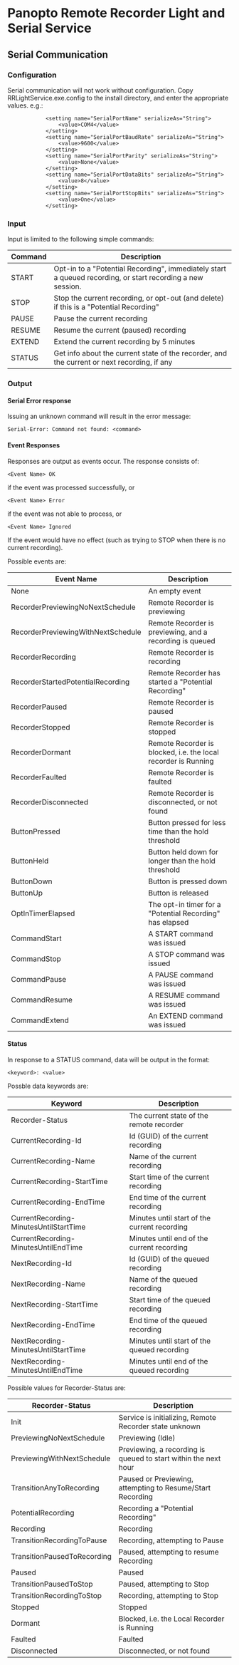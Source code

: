 # Panopto Remote Recorder Light and Serial Service

## Serial Communication

### Configuration
Serial communication will not work without configuration. Copy RRLightService.exe.config to the install directory, and enter the appropriate values. e.g.:

````
            <setting name="SerialPortName" serializeAs="String">
                <value>COM4</value>
            </setting>
            <setting name="SerialPortBaudRate" serializeAs="String">
                <value>9600</value>
            </setting>
            <setting name="SerialPortParity" serializeAs="String">
                <value>None</value>
            </setting>
            <setting name="SerialPortDataBits" serializeAs="String">
                <value>8</value>
            </setting>
            <setting name="SerialPortStopBits" serializeAs="String">
                <value>One</value>
            </setting>
````

### Input

Input is limited to the following simple commands:

Command | Description
--------|------------------------------------------
START   | Opt-in to a "Potential Recording", immediately start a queued recording, or start recording a new session.
STOP    | Stop the current recording, or opt-out (and delete) if this is a "Potential Recording"
PAUSE   | Pause the current recording
RESUME  | Resume the current (paused) recording
EXTEND  | Extend the current recording by 5 minutes
STATUS  | Get info about the current state of the recorder, and the current or next recording, if any

### Output

#### Serial Error response

Issuing an unknown command will result in the error message:
````
Serial-Error: Command not found: <command>
````

#### Event Responses

Responses are output as events occur. The response consists of:
````
<Event Name> OK
````
if the event was processed successfully, or
````
<Event Name> Error
````
if the event was not able to process, or
````
<Event Name> Ignored
````
If the event would have no effect (such as trying to STOP when there is no current recording).

Possible events are:

Event Name                         | Description
-----------------------------------|---------------------------
None                               | An empty event
RecorderPreviewingNoNextSchedule   | Remote Recorder is previewing
RecorderPreviewingWithNextSchedule | Remote Recorder is previewing, and a recording is queued
RecorderRecording                  | Remote Recorder is recording
RecorderStartedPotentialRecording  | Remote Recorder has started a "Potential Recording"
RecorderPaused                     | Remote Recorder is paused
RecorderStopped                    | Remote Recorder is stopped
RecorderDormant                    | Remote Recorder is blocked, i.e. the local recorder is Running
RecorderFaulted                    | Remote Recorder is faulted
RecorderDisconnected               | Remote Recorder is disconnected, or not found
ButtonPressed                      | Button pressed for less time than the hold threshold
ButtonHeld                         | Button held down for longer than the hold threshold
ButtonDown                         | Button is pressed down
ButtonUp                           | Button is released
OptInTimerElapsed                  | The opt-in timer for a "Potential Recording" has elapsed
CommandStart                       | A START command was issued
CommandStop                        | A STOP command was issued
CommandPause                       | A PAUSE command was issued
CommandResume                      | A RESUME command was issued
CommandExtend                      | An EXTEND command was issued

#### Status

In response to a STATUS command, data will be output in the format:
```
<keyword>: <value>
```

Possble data keywords are:

Keyword                                | Description
---------------------------------------|---------------------------------------------
Recorder-Status                        | The current state of the remote recorder
CurrentRecording-Id                    | Id (GUID) of the current recording
CurrentRecording-Name                  | Name of the current recording
CurrentRecording-StartTime             | Start time of the current recording
CurrentRecording-EndTime               | End time of the current recording
CurrentRecording-MinutesUntilStartTime | Minutes until start of the current recording
CurrentRecording-MinutesUntilEndTime   | Minutes until end of the current recording
NextRecording-Id                       | Id (GUID) of the queued recording
NextRecording-Name                     | Name of the queued recording
NextRecording-StartTime                | Start time of the queued recording
NextRecording-EndTime                  | End time of the queued recording
NextRecording-MinutesUntilStartTime    | Minutes until start of the queued recording
NextRecording-MinutesUntilEndTime      | Minutes until end of the queued recording

Possible values for Recorder-Status are:

Recorder-Status            | Description
---------------------------|----------------------------------------------------------------
Init                       | Service is initializing, Remote Recorder state unknown
PreviewingNoNextSchedule   | Previewing (Idle)
PreviewingWithNextSchedule | Previewing, a recording is queued to start within the next hour
TransitionAnyToRecording   | Paused or Previewing, attempting to Resume/Start Recording
PotentialRecording         | Recording a "Potential Recording"
Recording                  | Recording
TransitionRecordingToPause | Recording, attempting to Pause
TransitionPausedToRecording| Paused, attempting to resume Recording
Paused                     | Paused
TransitionPausedToStop     | Paused, attempting to Stop
TransitionRecordingToStop  | Recording, attempting to Stop
Stopped                    | Stopped
Dormant                    | Blocked, i.e. the Local Recorder is Running
Faulted                    | Faulted
Disconnected               | Disconnected, or not found
